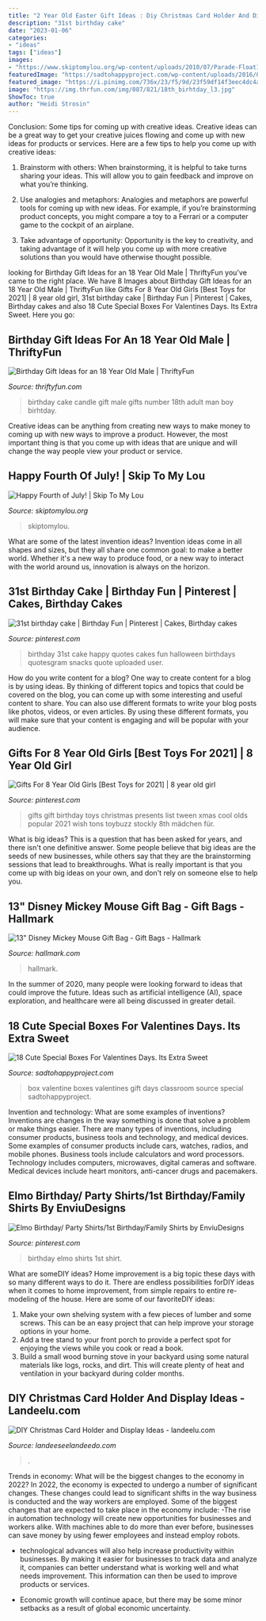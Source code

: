 ```yaml
---
title: "2 Year Old Easter Gift Ideas : Diy Christmas Card Holder And Display Ideas"
description: "31st birthday cake"
date: "2023-01-06"
categories:
- "ideas"
tags: ["ideas"]
images:
- "https://www.skiptomylou.org/wp-content/uploads/2010/07/Parade-Float1-1.jpg"
featuredImage: "https://sadtohappyproject.com/wp-content/uploads/2016/01/valentine-boxes-6.jpg"
featured_image: "https://i.pinimg.com/736x/23/f5/9d/23f59df14f3eec4dc4a9725eed45e825.jpg"
image: "https://img.thrfun.com/img/087/821/18th_birhtday_l3.jpg"
ShowToc: true
author: "Heidi Strosin"
---
```



Conclusion: Some tips for coming up with creative ideas.
Creative ideas can be a great way to get your creative juices flowing and come up with new ideas for products or services. Here are a few tips to help you come up with creative ideas:
1. Brainstorm with others: When brainstorming, it is helpful to take turns sharing your ideas. This will allow you to gain feedback and improve on what you’re thinking.

2. Use analogies and metaphors: Analogies and metaphors are powerful tools for coming up with new ideas. For example, if you’re brainstorming product concepts, you might compare a toy to a Ferrari or a computer game to the cockpit of an airplane.

3. Take advantage of opportunity: Opportunity is the key to creativity, and taking advantage of it will help you come up with more creative solutions than you would have otherwise thought possible.

	

		
looking for Birthday Gift Ideas for an 18 Year Old Male | ThriftyFun you've came to the right place. We have 8 Images about Birthday Gift Ideas for an 18 Year Old Male | ThriftyFun like Gifts For 8 Year Old Girls [Best Toys for 2021] | 8 year old girl, 31st birthday cake | Birthday Fun | Pinterest | Cakes, Birthday cakes and also 18 Cute Special Boxes For Valentines Days. Its Extra Sweet. Here you go:
		
    
## Birthday Gift Ideas For An 18 Year Old Male | ThriftyFun

<img loading=lazy src="https://img.thrfun.com/img/087/821/18th_birhtday_l3.jpg" onerror="this.onerror=null;this.src='https://tse3.mm.bing.net/th?id=OIP.wsbFuIrK7csTmxbtxcSyqwHaE8&amp;pid=15.1';" alt="Birthday Gift Ideas for an 18 Year Old Male | ThriftyFun">

_Source: thriftyfun.com_

>birthday cake candle gift male gifts number 18th adult man boy birhtday. 

	

Creative ideas can be anything from creating new ways to make money to coming up with new ways to improve a product. However, the most important thing is that you come up with ideas that are unique and will change the way people view your product or service.

    
## Happy Fourth Of July! | Skip To My Lou

<img loading=lazy src="https://www.skiptomylou.org/wp-content/uploads/2010/07/Parade-Float1-1.jpg" onerror="this.onerror=null;this.src='https://tse2.mm.bing.net/th?id=OIP.CFLcageYTgCUIuK-isTrPAAAAA&amp;pid=15.1';" alt="Happy Fourth of July! | Skip To My Lou">

_Source: skiptomylou.org_

>skiptomylou. 

	

What are some of the latest invention ideas?
Invention ideas come in all shapes and sizes, but they all share one common goal: to make a better world. Whether it's a new way to produce food, or a new way to interact with the world around us, innovation is always on the horizon.

    
## 31st Birthday Cake | Birthday Fun | Pinterest | Cakes, Birthday Cakes

<img loading=lazy src="https://s-media-cache-ak0.pinimg.com/736x/e5/3a/a7/e53aa72d85b2bae50b4acabdf24a3ce5.jpg" onerror="this.onerror=null;this.src='https://tse3.mm.bing.net/th?id=OIP.WrJ3urewn1hGY7tWYyotDgHaJ6&amp;pid=15.1';" alt="31st birthday cake | Birthday Fun | Pinterest | Cakes, Birthday cakes">

_Source: pinterest.com_

>birthday 31st cake happy quotes cakes fun halloween birthdays quotesgram snacks quote uploaded user. 

	

How do you write content for a blog?
One way to create content for a blog is by using ideas. By thinking of different topics and topics that could be covered on the blog, you can come up with some interesting and useful content to share. You can also use different formats to write your blog posts like photos, videos, or even articles. By using these different formats, you will make sure that your content is engaging and will be popular with your audience.

    
## Gifts For 8 Year Old Girls [Best Toys For 2021] | 8 Year Old Girl

<img loading=lazy src="https://i.pinimg.com/736x/3c/1d/8d/3c1d8d3ab3bb3138acba75bcdec305f0.jpg" onerror="this.onerror=null;this.src='https://tse4.mm.bing.net/th?id=OIP.fWncHoEWsdY9oxoiDzlLAQHaOG&amp;pid=15.1';" alt="Gifts For 8 Year Old Girls [Best Toys for 2021] | 8 year old girl">

_Source: pinterest.com_

>gifts gift birthday toys christmas presents list tween xmas cool olds popular 2021 wish tons toybuzz stockly 8th mädchen für. 

	

What is big ideas?
This is a question that has been asked for years, and there isn't one definitive answer. Some people believe that big ideas are the seeds of new businesses, while others say that they are the brainstorming sessions that lead to breakthroughs. What is really important is that you come up with big ideas on your own, and don't rely on someone else to help you.

    
## 13&quot; Disney Mickey Mouse Gift Bag - Gift Bags - Hallmark

<img loading=lazy src="https://www.hallmark.com/dw/image/v2/AALB_PRD/on/demandware.static/-/Sites-hallmark-master/default/dw60647318/images/finished-goods/Disney-Mickey-Mouse-Large-Gift-Bag_399EGB6067_02.jpg?sw=1200&amp;sh=1200&amp;sm=fit" onerror="this.onerror=null;this.src='https://tse1.mm.bing.net/th?id=OIP.5skniQ5nm0yudPkY1P0BOAHaHa&amp;pid=15.1';" alt="13&quot; Disney Mickey Mouse Gift Bag - Gift Bags - Hallmark">

_Source: hallmark.com_

>hallmark. 

	

In the summer of 2020, many people were looking forward to ideas that could improve the future. Ideas such as artificial intelligence (AI), space exploration, and healthcare were all being discussed in greater detail. 

    
## 18 Cute Special Boxes For Valentines Days. Its Extra Sweet

<img loading=lazy src="https://sadtohappyproject.com/wp-content/uploads/2016/01/valentine-boxes-6.jpg" onerror="this.onerror=null;this.src='https://tse1.mm.bing.net/th?id=OIP.nXSOVd3S4uCTvCyOp8sYhwHaLI&amp;pid=15.1';" alt="18 Cute Special Boxes For Valentines Days. Its Extra Sweet">

_Source: sadtohappyproject.com_

>box valentine boxes valentines gift days classroom source special sadtohappyproject. 

	

Invention and technology: What are some examples of inventions?
Inventions are changes in the way something is done that solve a problem or make things easier. There are many types of inventions, including consumer products, business tools and technology, and medical devices. Some examples of consumer products include cars, watches, radios, and mobile phones. Business tools include calculators and word processors. Technology includes computers, microwaves, digital cameras and software. Medical devices include heart monitors, anti-cancer drugs and pacemakers.

    
## Elmo Birthday/ Party Shirts/1st Birthday/Family Shirts By EnviuDesigns

<img loading=lazy src="https://i.pinimg.com/736x/23/f5/9d/23f59df14f3eec4dc4a9725eed45e825.jpg" onerror="this.onerror=null;this.src='https://tse3.mm.bing.net/th?id=OIP.V0DEvo5SMIQYNL-4BDRO9AHaFj&amp;pid=15.1';" alt="Elmo Birthday/ Party Shirts/1st Birthday/Family Shirts by EnviuDesigns">

_Source: pinterest.com_

>birthday elmo shirts 1st shirt. 

	

What are someDIY ideas?
Home improvement is a big topic these days with so many different ways to do it. There are endless possibilities forDIY ideas when it comes to home improvement, from simple repairs to entire re-modeling of the house. Here are some of our favoriteDIY ideas:
1. Make your own shelving system with a few pieces of lumber and some screws. This can be an easy project that can help improve your storage options in your home.
2. Add a tree stand to your front porch to provide a perfect spot for enjoying the views while you cook or read a book.
3. Build a small wood burning stove in your backyard using some natural materials like logs, rocks, and dirt. This will create plenty of heat and ventilation in your backyard during colder months. 

    
## DIY Christmas Card Holder And Display Ideas - Landeelu.com

<img loading=lazy src="https://www.landeeseelandeedo.com/wp-content/uploads/2016/11/What-a-fun-idea-to-use-an-old-book-to-display-your-Christmas-cards-via-Four-Corners-Design.jpg" onerror="this.onerror=null;this.src='https://tse4.mm.bing.net/th?id=OIP.EbcIehKbolQW8RxGXB885wAAAA&amp;pid=15.1';" alt="DIY Christmas Card Holder and Display Ideas - landeelu.com">

_Source: landeeseelandeedo.com_

>. 

	

Trends in economy: What will be the biggest changes to the economy in 2022?
In 2022, the economy is expected to undergo a number of significant changes. These changes could lead to significant shifts in the way business is conducted and the way workers are employed. Some of the biggest changes that are expected to take place in the economy include: 
-The rise in automation technology will create new opportunities for businesses and workers alike. With machines able to do more than ever before, businesses can save money by using fewer employees and instead employ robots. 

- technological advances will also help increase productivity within businesses. By making it easier for businesses to track data and analyze it, companies can better understand what is working well and what needs improvement. This information can then be used to improve products or services. 

- Economic growth will continue apace, but there may be some minor setbacks as a result of global economic uncertainty.

